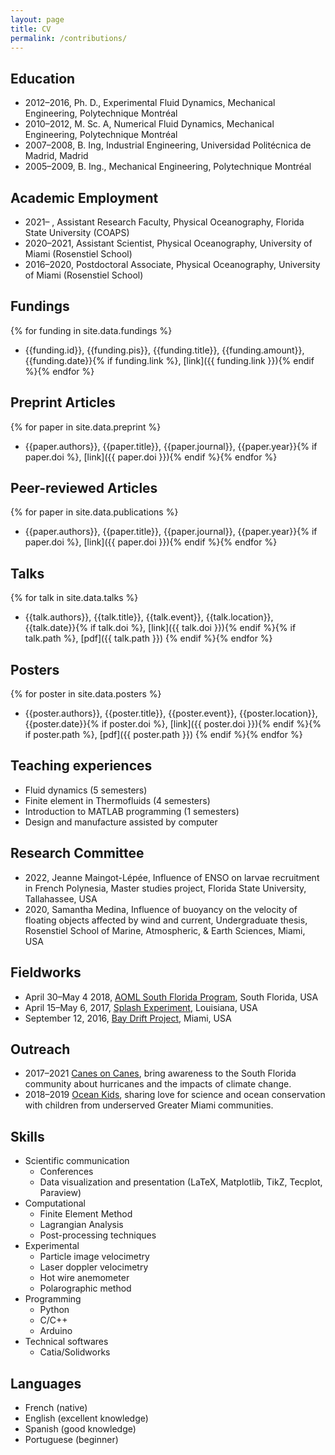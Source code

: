 ```yaml
---
layout: page
title: CV
permalink: /contributions/
---
```

## Education
+ 2012–2016, Ph. D., Experimental Fluid Dynamics, Mechanical Engineering, Polytechnique Montréal
+ 2010–2012, M. Sc. A, Numerical Fluid Dynamics, Mechanical Engineering, Polytechnique Montréal
+ 2007–2008, B. Ing, Industrial Engineering, Universidad Politécnica de Madrid, Madrid
+ 2005–2009, B. Ing., Mechanical Engineering, Polytechnique Montréal

## Academic Employment
+ 2021–    , Assistant Research Faculty, Physical Oceanography, Florida State University (COAPS)
+ 2020–2021, Assistant Scientist, Physical Oceanography, University of Miami (Rosenstiel School)
+ 2016–2020, Postdoctoral Associate, Physical Oceanography, University of Miami (Rosenstiel School)

## Fundings
{% for funding in site.data.fundings %}
+ {{funding.id}}, {{funding.pis}}, {{funding.title}}, {{funding.amount}}, {{funding.date}}{% if funding.link %}, [link]({{ funding.link }}){% endif %}{% endfor %}

## Preprint Articles
{% for paper in site.data.preprint %}
+ {{paper.authors}}, {{paper.title}}, {{paper.journal}}, {{paper.year}}{% if paper.doi %}, [link]({{ paper.doi }}){% endif %}{% endfor %}

## Peer-reviewed Articles
{% for paper in site.data.publications %}
+ {{paper.authors}}, {{paper.title}}, {{paper.journal}}, {{paper.year}}{% if paper.doi %}, [link]({{ paper.doi }}){% endif %}{% endfor %}

## Talks
{% for talk in site.data.talks %}
+ {{talk.authors}}, {{talk.title}}, {{talk.event}}, {{talk.location}}, {{talk.date}}{% if talk.doi %}, [link]({{ talk.doi }}){% endif %}{% if talk.path %}, [pdf]({{ talk.path }}) {% endif %}{% endfor %}

## Posters
{% for poster in site.data.posters %}
+ {{poster.authors}}, {{poster.title}}, {{poster.event}}, {{poster.location}}, {{poster.date}}{% if poster.doi %}, [link]({{ poster.doi }}){% endif %}{% if poster.path %}, [pdf]({{ poster.path }}) {% endif %}{% endfor %}

## Teaching experiences
+ Fluid dynamics (5 semesters)
+ Finite element in Thermofluids (4 semesters)
+ Introduction to MATLAB programming (1 semesters)
+ Design and manufacture assisted by computer

## Research Committee
+ 2022, Jeanne Maingot-Lépée, Influence of ENSO on larvae recruitment in French Polynesia, Master studies project, Florida State University, Tallahassee, USA
+ 2020, Samantha Medina, Influence of buoyancy on the velocity of floating objects affected by wind and current, Undergraduate thesis, Rosenstiel School of Marine, Atmospheric, & Earth Sciences, Miami, USA

## Fieldworks
+ April 30–May 4 2018, [AOML South Florida Program](https://www.aoml.noaa.gov/phod/sfp), South Florida, USA
+ April 15–May 6, 2017, [Splash Experiment](http://carthe.org/splash/), Louisiana, USA
+ September 12, 2016, [Bay Drift Project](http://carthe.org/baydrift/), Miami, USA

## Outreach
+ 2017–2021 [Canes on Canes](https://hurricanes.rsmas.miami.edu/outreach/index.html), bring awareness to the South Florida community about hurricanes and the impacts of climate change.
+ 2018–2019 [Ocean Kids](https://www.rsmas.miami.edu/community-and-giving/outreach/ocean-kids/index.html), sharing love for science and ocean conservation with children from underserved Greater Miami communities.

## Skills
+ Scientific communication
    + Conferences
    + Data visualization and presentation (LaTeX, Matplotlib, TikZ, Tecplot, Paraview)
+ Computational
  - Finite Element Method
  - Lagrangian Analysis
  - Post-processing techniques
+ Experimental
  - Particle image velocimetry
  - Laser doppler velocimetry
  - Hot wire anemometer
  - Polarographic method
+ Programming
  - Python
  - C/C++
  - Arduino
+ Technical softwares
  - Catia/Solidworks

## Languages
+ French (native)
+ English (excellent knowledge)
+ Spanish (good knowledge)
+ Portuguese (beginner)
